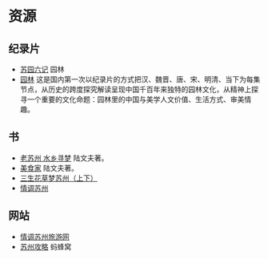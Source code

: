 # 资源
## 纪录片
* [苏园六记](http://v.youku.com/v_show/id_XNDYyOTI3MDA=.html?from=s1.8-1-1.2&f=18857294&spm=a2h0k.8191407.0.0) 园林
* [园林](http://jishi.cntv.cn/special/yuanlin/)  这是国内第一次以纪录片的方式把汉、魏晋、唐、宋、明清、当下为每集节点，从历史的跨度探究解读呈现中国千百年来独特的园林文化，从精神上探寻一个重要的文化命题：园林里的中国与美学人文价值、生活方式、审美情趣。

## 书
* [老苏州 水乡寻梦](https://book.douban.com/subject/1071678/) 陆文夫著。
* [美食家](https://book.douban.com/subject/1415311/) 陆文夫著。
* [三生花草梦苏州（上下）](https://book.douban.com/subject/6811572/)
* [情调苏州](https://book.douban.com/subject/7001022/)

## 网站
* [情调苏州旅游网](http://www.isuzhou.me/)
* [苏州攻略](http://www.mafengwo.cn/gonglve/mdd-10207.html) 蚂蜂窝